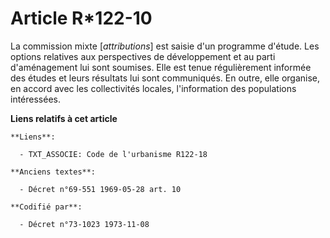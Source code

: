 # Article R*122-10

La commission mixte [*attributions*] est saisie d'un programme d'étude. Les options relatives aux perspectives de
développement et au parti d'aménagement lui sont soumises. Elle est tenue régulièrement informée des études et leurs
résultats lui sont communiqués. En outre, elle organise, en accord avec les collectivités locales, l'information des
populations intéressées.

**Liens relatifs à cet article**

	**Liens**:

	  - TXT_ASSOCIE: Code de l'urbanisme R122-18

	**Anciens textes**:

	  - Décret n°69-551 1969-05-28 art. 10

	**Codifié par**:

	  - Décret n°73-1023 1973-11-08
